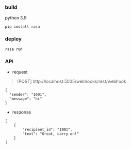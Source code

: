 ### build

python 3.9

```
pip install rasa
```

### deploy

```
rasa run
```

### API

- request

> [POST] http://localhost:5005/webhooks/rest/webhook

```
{
  "sender": "1001",
  "message": "hi"
}
```

- response

```
[
    {
        "recipient_id": "1001",
        "text": "Great, carry on!"
    }
]
```
